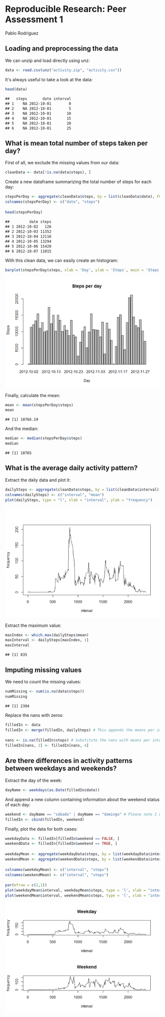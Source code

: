 # Reproducible Research: Peer Assessment 1
Pablo Rodríguez  


## Loading and preprocessing the data

We can unzip and load directly using unz:  


```r
data <- read.csv(unz("activity.zip", "activity.csv"))
```

It's always useful to take a look at the data:  


```r
head(data)
```

```
##   steps       date interval
## 1    NA 2012-10-01        0
## 2    NA 2012-10-01        5
## 3    NA 2012-10-01       10
## 4    NA 2012-10-01       15
## 5    NA 2012-10-01       20
## 6    NA 2012-10-01       25
```


## What is mean total number of steps taken per day?

First of all, we exclude the missing values from our data:  


```r
cleanData <- data[!is.na(data$steps), ]
```

Create a new dataframe summarizing the total number of steps for each day:  


```r
stepsPerDay <- aggregate(cleanData$steps, by = list(cleanData$date), FUN = sum)
colnames(stepsPerDay) <- c("date", "steps")

head(stepsPerDay)
```

```
##         date steps
## 1 2012-10-02   126
## 2 2012-10-03 11352
## 3 2012-10-04 12116
## 4 2012-10-05 13294
## 5 2012-10-06 15420
## 6 2012-10-07 11015
```

With this clean data, we can easily create an histogram:  


```r
barplot(stepsPerDay$steps, xlab = 'Day', ylab = 'Steps', main = 'Steps per day', names.arg = stepsPerDay$date)
```

![](PA1_template_files/figure-html/unnamed-chunk-5-1.png) 

Finally, calculate the mean:  


```r
mean <- mean(stepsPerDay$steps)
mean
```

```
## [1] 10766.19
```

And the median:  


```r
median <- median(stepsPerDay$steps)
median
```

```
## [1] 10765
```

## What is the average daily activity pattern?

Extract the daily data and plot it:  


```r
dailySteps <- aggregate(cleanData$steps, by = list(cleanData$interval), FUN = mean)
colnames(dailySteps) <- c("interval", "mean")
plot(dailySteps, type = "l", xlab = "interval", ylab = "frequency")
```

![](PA1_template_files/figure-html/unnamed-chunk-8-1.png) 

Extract the maximum value:  


```r
maxIndex <- which.max(dailySteps$mean)
maxInterval <- dailySteps[maxIndex, 1]
maxInterval
```

```
## [1] 835
```


## Imputing missing values

We need to count the missing values:  


```r
numMissing <- sum(is.na(data$steps))
numMissing
```

```
## [1] 2304
```

Replace the nans with zeros:  


```r
filledIn <- data
filledIn <- merge(filledIn, dailySteps) # This appends the means per interval

nans <- is.na(filledIn$steps) # Substitute the nans with means per interval
filledIn[nans, 2] <- filledIn[nans, 4] 
```

## Are there differences in activity patterns between weekdays and weekends?

Extract the day of the week: 


```r
dayName <- weekdays(as.Date(filledIn$date))
```

And append a new column containing information about the weekend status of each day:  


```r
weekend <- dayName == "sábado" | dayName == "domingo" # Please note I work on a spanish pc
filledIn <- cbind(filledIn, weekend)
```

Finally, plot the data for both cases:  


```r
weekdayData <- filledIn[filledIn$weekend == FALSE, ]
weekendData <- filledIn[filledIn$weekend == TRUE, ]

weekdayMean <- aggregate(weekdayData$steps, by = list(weekdayData$interval), FUN = mean)
weekendMean <- aggregate(weekendData$steps, by = list(weekendData$interval), FUN = mean)

colnames(weekdayMean) <- c("interval", "steps")
colnames(weekendMean) <- c("interval", "steps")

par(mfrow = c(2,1))
plot(weekdayMean$interval, weekdayMean$steps, type = 'l', xlab = "interval", ylab = "frequency", main = "Weekday")
plot(weekendMean$interval, weekendMean$steps, type = 'l', xlab = "interval", ylab = "frequency", main = "Weekend")
```

![](PA1_template_files/figure-html/unnamed-chunk-14-1.png) 

